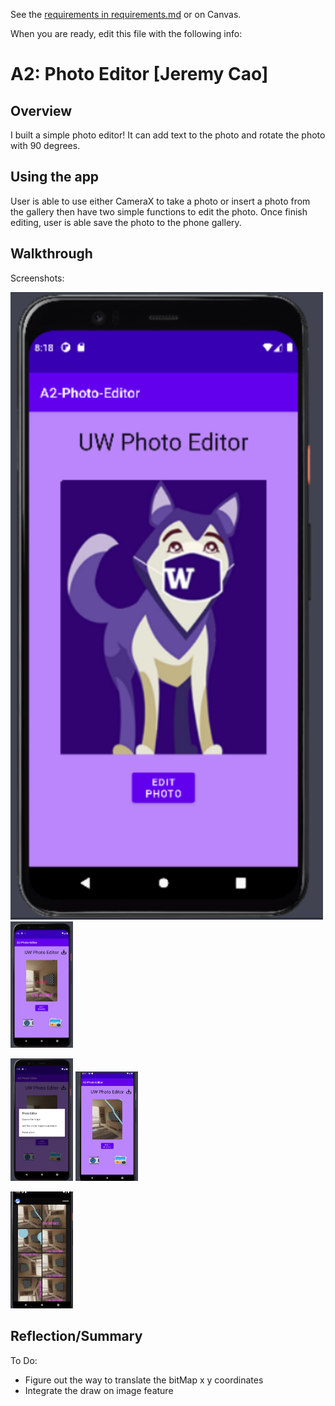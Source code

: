 See the [requirements in requirements.md](requirements.md) or on Canvas. 

When you are ready, edit this file with the following info: 

# A2: Photo Editor \[Jeremy Cao\]

## Overview

I built a simple photo editor! It can add text to the photo and rotate the photo with 90 degrees.

## Using the app 

User is able to use either CameraX to take a photo or insert a photo from the gallery then have two simple functions to edit the photo. Once finish editing, user
is able save the photo to the phone gallery.

## Walkthrough

Screenshots:

<img src="imgs/11.png" width="500">   <img src="imgs/22.png" width="100">

<img src="imgs/33.png" width="100">   <img src="imgs/aa.png" width="100">

<img src="imgs/bb.png" width="100">


## Reflection/Summary

To Do:
- Figure out the way to translate the bitMap x y coordinates
- Integrate the draw on image feature

